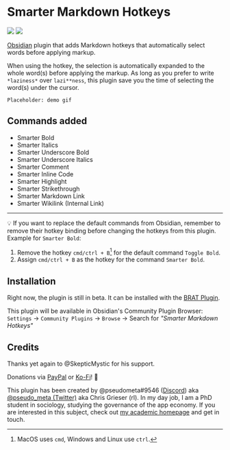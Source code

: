 # Smarter Markdown Hotkeys

![](https://img.shields.io/github/downloads/chrisgrieser/obsidian-smarter-markdown-hotkeys/total?label=Total%20Downloads&style=plastic) ![](https://img.shields.io/github/v/release/chrisgrieser/obsidian-smarter-markdown-hotkeys?label=Latest%20Release&style=plastic)

[Obsidian](https://obsidian.md/) plugin that adds Markdown hotkeys that automatically select words before applying markup.

When using the hotkey, the selection is automatically expanded to the whole word(s) before applying the markup. As long as you prefer to write `*laziness*` over `lazi**ness`, this plugin save you the time of selecting the word(s) under the cursor.

`Placeholder: demo gif`

## Commands added
- Smarter Bold
- Smarter Italics
- Smarter Underscore Bold
- Smarter Underscore Italics
- Smarter Comment
- Smarter Inline Code
- Smarter Highlight
- Smarter Strikethrough
- Smarter Markdown Link
- Smarter Wikilink (Internal Link)

---

💡 If you want to replace the default commands from Obsidian, remember to remove their hotkey binding before changing the hotkeys from this plugin. Example for `Smarter Bold`:
1. Remove the hotkey `cmd/ctrl + B`[^1] for the default command `Toggle Bold`.
2. Assign `cmd/ctrl + B` as the hotkey for the command `Smarter Bold`.

## Installation
Right now, the plugin is still in beta. It can be installed with the [BRAT Plugin](https://github.com/TfTHacker/obsidian42-brat).

This plugin will be available in Obsidian's Community Plugin Browser: `Settings` → `Community Plugins` → `Browse` → Search for *"Smarter Markdown Hotkeys"*

## Credits
Thanks yet again to @SkepticMystic for his support.

Donations via [PayPal](https://www.paypal.com/paypalme/ChrisGrieser) or [Ko-Fi](https://ko-fi.com/pseudometa)! 🙏

This plugin has been created by @pseudometa#9546 ([Discord](https://discord.gg/veuWUTm)) aka [@pseudo_meta (Twitter)](https://twitter.com/pseudo_meta) aka Chris Grieser (rl). In my day job, I am a PhD student in sociology, studying the governance of the app economy. If you are interested in this subject, check out [my academic homepage](https://chris-grieser.de/) and get in touch.

[^1]: MacOS uses `cmd`, Windows and Linux use `ctrl`.

